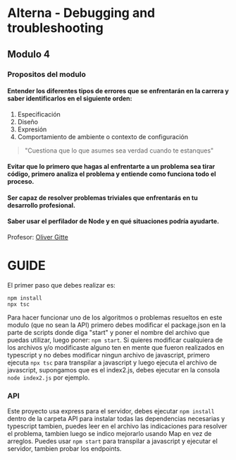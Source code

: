 # Alterna - Debugging and troubleshooting

## Modulo 4

### Propositos del modulo

#### Entender los diferentes tipos de errores que se enfrentarán en la carrera y saber identificarlos en el siguiente orden:

1. Especificación 
2. Diseño
3. Expresión
4. Comportamiento de ambiente o contexto de configuración

> "Cuestiona que lo que asumes sea verdad cuando te estanques"

#### Evitar que lo primero que hagas al enfrentarte a un problema sea tirar código, primero analiza el problema y entiende como funciona todo el proceso.

#### Ser capaz de resolver problemas triviales que enfrentarás en tu desarrollo profesional.

#### Saber usar el perfilador de Node y en qué situaciones podría ayudarte.



Profesor: [Oliver Gitte](https://www.linkedin.com/in/oliver-gitte/)


# GUIDE

El primer paso que debes realizar es:
```
npm install
npx tsc
```

Para hacer funcionar uno de los algoritmos o problemas resueltos en este modulo (que no sean la API) primero debes modificar el package.json en la parte de scripts donde diga "start" y poner el nombre del archivo que puedas utilizar, luego poner: `npm start`. Si quieres modificar cualquiera de los archivos y/o modificaste alguno ten en mente que fueron realizados en typescript y no debes modificar ningun archivo de javascript, primero ejecuta `npx tsc` para transpilar a javascript y luego ejecuta el archivo de javascript, supongamos que es el index2.js, debes ejecutar en la consola `node index2.js` por ejemplo.

### API

Este proyecto usa express para el servidor, debes ejecutar `npm install` dentro de la carpeta API para instalar todas las dependencias necesarias y typescript tambien, puedes leer en el archivo las indicaciones para resolver el problema, tambien luego se indico mejorarlo usando Map en vez de arreglos. Puedes usar `npm start` para transpilar a javascript y ejecutar el servidor, tambien probar los endpoints.